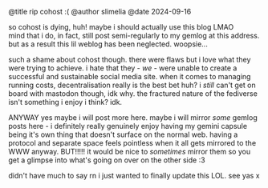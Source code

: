 @title rip cohost :( @author slimelia @date 2024-09-16

so cohost is dying, huh! maybe i should actually use this blog LMAO <br />
mind that i do, in fact, still post semi-regularly to my gemlog at this address. but as a result this lil weblog has been neglected. woopsie...

such a shame about cohost though. there were flaws but i love what they were trying to achieve. i hate that they - *we* - were unable to create a successful and sustainable social media site. when it comes to managing running costs, decentralisation really is the best bet huh? i *still* can't get on board with mastodon though, idk why. the fractured nature of the fediverse isn't something i enjoy i think? idk.

ANYWAY yes maybe i will post more here. maybe i will mirror *some* gemlog posts here - i definitely really genuinely enjoy having my gemini capsule being it's own thing that doesn't surface on the normal web. having a protocol and separate space feels pointless when it all gets mirrored to the WWW anyway. BUT!!!!! it would be nice to *sometimes* mirror them so you get a glimpse into what's going on over on the other side :3

didn't have much to say rn i just wanted to finally update this LOL. see yas x
